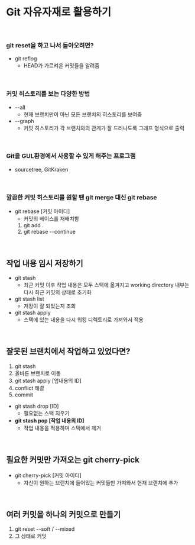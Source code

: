 # Git 자유자재로 활용하기
<br>

### git reset을 하고 나서 돌아오려면?
- git reflog
	- HEAD가 가르켜온 커밋들을 알려줌
<br>

### 커밋 히스토리를 보는 다양한 방법
- --all 
	- 현재 브랜치만이 아닌 모든 브랜치의 히스토리를 보여줌
- --graph
	- 커밋 히스토리가 각 브랜치와의 관계가 잘 드러나도록   그래프 형식으로 출력
<br>

### Git을 GUL환경에서 사용할 수 있게 해주는 프로그램
- sourcetree, GitKraken
<br>

### 깔끔한 커밋 히스토리를 원할 땐 git merge 대신 git rebase
- git rebase [커밋 아이디]
	- 커밋의 베이스를 재배치함
	1. git add .
	2. git rebase --continue
<br>

## 작업 내용 임시 저장하기
- git stash
	- 최근 커밋 이후 작업 내용은 모두 스택에 옮겨지고 working directory 내부는 다시 최근 커밋의 상태로 초기화
- git stash list
	- 저장이 잘 되었는지 조회
- git stash apply
	- 스택에 있는 내용을 다시 워킹 디렉토리로 가져와서 적용
<br>

## 잘못된 브랜치에서 작업하고 있었다면?
1. git stash
2. 올바른 브랜치로 이동
3. git stash apply [업내용의 ID]
4. conflict 해결
5. commit
- git stash drop [ID]
	- 필요없는 스택 지우기
- **git stash pop [작업 내용의 ID]**
	- 작업 내용을 적용하며 스택에서 제거
<br>

## 필요한 커밋만 가져오는 git cherry-pick
- git cherry-pick [커밋 아이디]
	- 자신이 원하는 브랜치에 들어있는 커밋들만 가져와서 현재 브랜치에 추가
<br>

## 여러 커밋을 하나의 커밋으로 만들기
1. git reset --soft / --mixed
2. 그 상태로 커밋
